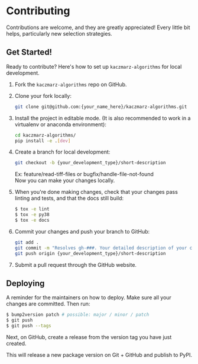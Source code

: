 # Contributing

Contributions are welcome, and they are greatly appreciated!
Every little bit helps, particularly new selection strategies.


## Get Started!
Ready to contribute? Here's how to set up `kaczmarz-algorithms` for local development.

1. Fork the `kaczmarz-algorithms` repo on GitHub.

2. Clone your fork locally:

    ```bash
    git clone git@github.com:{your_name_here}/kaczmarz-algorithms.git
    ```

3. Install the project in editable mode. (It is also recommended to work in a virtualenv or anaconda environment):

    ```bash
    cd kaczmarz-algorithms/
    pip install -e .[dev]
    ```

4. Create a branch for local development:

    ```bash
    git checkout -b {your_development_type}/short-description
    ```

    Ex: feature/read-tiff-files or bugfix/handle-file-not-found<br>
    Now you can make your changes locally.

5. When you're done making changes, check that your changes pass linting and
   tests, and that the docs still build:

    ```bash
    $ tox -e lint
    $ tox -e py38
    $ tox -e docs
    ```

6. Commit your changes and push your branch to GitHub:

    ```bash
    git add .
    git commit -m "Resolves gh-###. Your detailed description of your changes."
    git push origin {your_development_type}/short-description
    ```

7. Submit a pull request through the GitHub website.

## Deploying

A reminder for the maintainers on how to deploy.
Make sure all your changes are committed.
Then run:

```bash
$ bump2version patch # possible: major / minor / patch
$ git push
$ git push --tags
```

Next, on GitHub, create a release from the version tag you have just created.

This will release a new package version on Git + GitHub and publish to PyPI.
